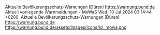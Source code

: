 Aktuelle Bevölkerungsschutz-Warnungen (Düren) https://warnung.bund.de Aktuell vorliegende Warnmeldungen - MoWaS Wed, 10 Jul 2024 03:14:44 +0200 ![]() Aktuelle Bevölkerungsschutz-Warnungen (Düren) https://warnung.bund.de https://warnung.bund.de/assets/images/icons/ic\_mowa.png
